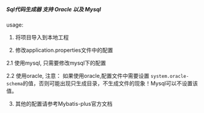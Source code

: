 ##### Sql代码生成器 支持 Oracle 以及 Mysql

usage:

1. 将项目导入到本地工程

2. 修改application.properties文件中的配置

  2.1 使用mysql, 只需要修改mysql下的配置
  
  2.2 使用oracle, 注意： 如果使用oracle,配置文件中需要设置 `system.oracle-schema`的值，否则可能出现只生成目录，不生成文件的现象！Mysql可以不设置该值。

3. 其他的配置请参考Mybatis-plus官方文档